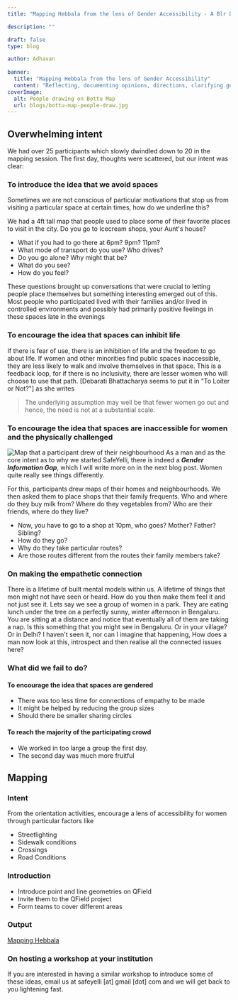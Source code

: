 ```yaml
---
title: "Mapping Hebbala from the lens of Gender Accessibility - A Blr Design Week workshop"

description: ""

draft: false
type: blog

author: Adhavan
  
banner:
  title: "Mapping Hebbala from the lens of Gender Accessibility"
  content: "Reflecting, documenting opinions, directions, clarifying goals"
coverImage:
  alt: People drawing on Bottu Map
  url: blogs/bottu-map-people-draw.jpg
---
```


## Overwhelming intent   

We had over 25 participants which slowly dwindled down to 20 in the mapping session. The first day, thoughts were scattered, but our intent was clear:

### To introduce the idea that we avoid spaces

Sometimes we are not conscious of particular motivations that stop us from visiting a particular space at certain times, how do we underline this?

We had a 4ft tall map that people used to place some of their favorite places to visit in the city. Do you go to Icecream shops, your Aunt's house?
- What if you had to go there at 6pm? 9pm? 11pm?
- What mode of transport do you use? Who drives?
- Do you go alone? Why might that be?
- What do you see? 
- How do you feel? 

These questions brought up conversations that were crucial to letting people place themselves but something interesting emerged out of this. Most people who participated lived with their families and/or lived in controlled environments and possibly had primarily positive feelings in these spaces late in the evenings

### To encourage the idea that spaces can inhibit life

If there is fear of use, there is an inhibition of life and the freedom to go about life. If women and other minorities find public spaces inaccessible, they are less likely to walk and involve themselves in that space. This is a feedback loop, for if there is no inclusivity, there are lesser women who will choose to use that path. [Debarati Bhattacharya seems to put it in "To Loiter or Not?"] as she writes 
>The underlying assumption may well be that fewer women go out and hence, the need is not at a substantial scale.

### To encourage the idea that spaces are inaccessible for women and the physically challenged

![Map that a participant drew of their neighbourhood](blogs/map1.jpg)
As a man and as the core intent as to why we started SafeYelli, there is indeed a ***Gender Information Gap***, which I will write more on in the next blog post. Women quite really see things differently.  

For this, participants drew maps of their homes and neighbourhoods. We then asked them to place shops that their family frequents. Who and where do they buy milk from? Where do they vegetables from? Who are their friends, where do they live?
- Now, you have to go to a shop at 10pm, who goes? Mother? Father? Sibling?
- How do they go?
- Why do they take particular routes?
- Are those routes different from the routes their family members take?

### On making the empathetic connection
There is a lifetime of built mental models within us. A lifetime of things that men might not have seen or heard. How do you then make them feel it and not just see it. Lets say we see a group of women in a park. They are eating lunch under the tree on a perfectly sunny, winter afternoon in Bengaluru. You are sitting at a distance and notice that eventually all of them are taking a nap. Is this something that you might see in Bengaluru. Or in your village? Or in Delhi? I haven't seen it, nor can I imagine that happening, How does a man now look at this, introspect and then realise all the connected issues here?

### What did we fail to do?

#### To encourage the idea that spaces are gendered
- There was too less time for connections of empathy to be made
- It might be helped by reducing the group sizes
- Should there be smaller sharing circles

#### To reach the majority of the participating crowd
- We worked in too large a group the first day.
- The second day was much more fruitful


## Mapping
### Intent
From the orientation activities, encourage a lens of accessibility for women through particular factors like
- Streetlighting
- Sidewalk conditions
- Crossings 
- Road Conditions
### Introduction
- Introduce point and line geometries on QField
- Invite them to the QField project
- Form teams to cover different areas
### Output
<a class="bookmark" href="https://safeyelli.in/mapping-hebbala">Mapping Hebbala</a>

### On hosting a workshop at your institution
If you are interested in having a similar workshop to introduce some of these ideas, email us at safeyelli [at] gmail [dot] com and we will get back to you lightening fast.
